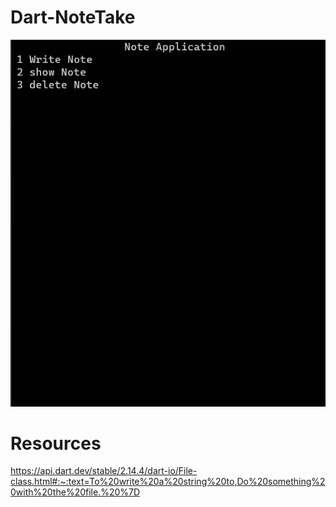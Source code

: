 # Dart-NoteTake

![](images/note.jpg)

# Resources 
https://api.dart.dev/stable/2.14.4/dart-io/File-class.html#:~:text=To%20write%20a%20string%20to,Do%20something%20with%20the%20file.%20%7D
